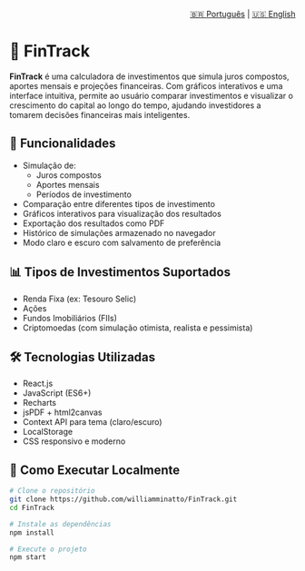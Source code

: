 <p align="right">
  <a href="#-fintrack">🇧🇷 Português</a> | <a href="#-fintrack-1">🇺🇸 English</a>
</p>

# 💸 FinTrack

**FinTrack** é uma calculadora de investimentos que simula juros compostos, aportes mensais e projeções financeiras. Com gráficos interativos e uma interface intuitiva, permite ao usuário comparar investimentos e visualizar o crescimento do capital ao longo do tempo, ajudando investidores a tomarem decisões financeiras mais inteligentes.

## 🚀 Funcionalidades

- Simulação de:
  - Juros compostos
  - Aportes mensais
  - Períodos de investimento
- Comparação entre diferentes tipos de investimento
- Gráficos interativos para visualização dos resultados
- Exportação dos resultados como PDF
- Histórico de simulações armazenado no navegador
- Modo claro e escuro com salvamento de preferência

## 📊 Tipos de Investimentos Suportados

- Renda Fixa (ex: Tesouro Selic)
- Ações
- Fundos Imobiliários (FIIs)
- Criptomoedas (com simulação otimista, realista e pessimista)

## 🛠️ Tecnologias Utilizadas

- React.js
- JavaScript (ES6+)
- Recharts
- jsPDF + html2canvas
- Context API para tema (claro/escuro)
- LocalStorage
- CSS responsivo e moderno

## 🧪 Como Executar Localmente

```bash
# Clone o repositório
git clone https://github.com/williamminatto/FinTrack.git
cd FinTrack

# Instale as dependências
npm install

# Execute o projeto
npm start
